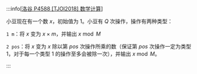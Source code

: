 :::info[[洛谷 P4588 [TJOI2018] 数学计算](https://www.luogu.com.cn/problem/P4588)]

小豆现在有一个数 $x$，初始值为 $1$。小豆有 $Q$ 次操作，操作有两种类型：

`1 m`：将 $x$ 变为 $x \times m$，并输出 $x \bmod M$

`2 pos`：将 $x$ 变为 $x$ 除以第 $pos$ 次操作所乘的数（保证第 $pos$ 次操作一定为类型 1，对于每一个类型 1 的操作至多会被除一次），并输出 $x \bmod M$。

:::

